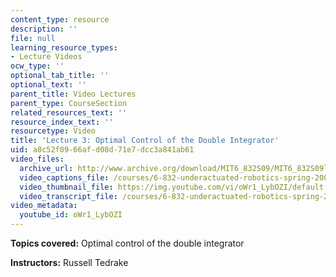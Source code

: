 ```yaml
---
content_type: resource
description: ''
file: null
learning_resource_types:
- Lecture Videos
ocw_type: ''
optional_tab_title: ''
optional_text: ''
parent_title: Video Lectures
parent_type: CourseSection
related_resources_text: ''
resource_index_text: ''
resourcetype: Video
title: 'Lecture 3: Optimal Control of the Double Integrator'
uid: a8c52f09-66af-d08d-71e7-dcc3a841ab61
video_files:
  archive_url: http://www.archive.org/download/MIT6_832S09/MIT6_832S09lec03_300k.mp4
  video_captions_file: /courses/6-832-underactuated-robotics-spring-2009/4324889d26615cf1b2f05a7b3c203aaf_oWr1_LybOZI.vtt
  video_thumbnail_file: https://img.youtube.com/vi/oWr1_LybOZI/default.jpg
  video_transcript_file: /courses/6-832-underactuated-robotics-spring-2009/9d01e98d728027ae1e912c170a87be79_oWr1_LybOZI.pdf
video_metadata:
  youtube_id: oWr1_LybOZI
---
```


**Topics covered:** Optimal control of the double integrator

**Instructors:** Russell Tedrake